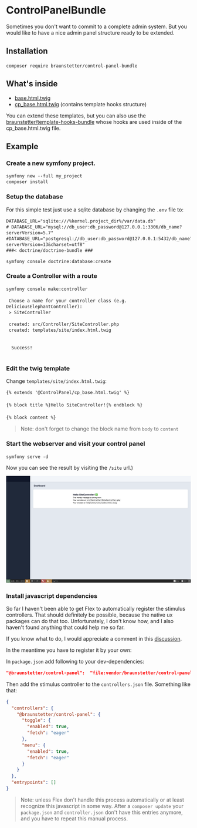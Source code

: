 # ControlPanelBundle

Sometimes you don't want to commit to a complete admin system. But you would like to have a nice admin panel structure ready to be extended.

## Installation

`composer require braunstetter/control-panel-bundle`

## What's inside

- [base.html.twig](Resources/views/layouts/base.html.twig)
- [cp_base.html.twig](Resources/views/cp_base.html.twig) (contains template hooks structure)

You can extend these templates, but you can also use the [braunstetter/template-hooks-bundle](https://github.com/Braunstetter/TemplateHooksBundle) whose hooks are used inside of the cp_base.html.twig file.

## Example

### Create a new symfony project.

```shell
symfony new --full my_project
composer install
```

### Setup the database

For this simple test just use a sqlite database by changing the `.env` file to: 

```dotenv
DATABASE_URL="sqlite:///%kernel.project_dir%/var/data.db"
# DATABASE_URL="mysql://db_user:db_password@127.0.0.1:3306/db_name?serverVersion=5.7"
#DATABASE_URL="postgresql://db_user:db_password@127.0.0.1:5432/db_name?serverVersion=13&charset=utf8"
###< doctrine/doctrine-bundle ###
```

````shell
symfony console doctrine:database:create
````

### Create a Controller with a route

```shell
symfony console make:controller

 Choose a name for your controller class (e.g. DeliciousElephantController):
 > SiteController

 created: src/Controller/SiteController.php
 created: templates/site/index.html.twig

           
  Success! 
           

```
### Edit the twig template

Change `templates/site/index.html.twig`:

```html
{% extends '@ControlPanel/cp_base.html.twig' %}

{% block title %}Hello SiteController!{% endblock %}

{% block content %}
```

> Note: don't forget to change the block name from `body` to `content`

### Start the webserver and visit your control panel

```shell
symfony serve -d
```

Now you can see the result by visiting the `/site` url.)

![Empty control panel](docs/images/empty_control_panel.png)

### Install javascript dependencies

So far I haven't been able to get Flex to automatically register the stimulus controllers.
That should definitely be possible, because the native ux packages can do that too. 
Unfortunately, I don't know how, and I also haven't found anything that could help me so far. 

If you know what to do, I would appreciate a comment in this [discussion](https://github.com/symfony/symfony/discussions/42681).

In the meantime you have to register it by your own: 

In `package.json` add following to your dev-dependencies:

```json
"@braunstetter/control-panel":  "file:vendor/braunstetter/control-panel-bundle/Resources/assets",
```

Then add the stimulus controller to the `controllers.json` file. 
Something like that: 

```json
{
  "controllers": {
    "@braunstetter/control-panel": {
      "toggle": {
        "enabled": true,
        "fetch": "eager"
      },
      "menu": {
        "enabled": true,
        "fetch": "eager"
      }
    }
  },
  "entrypoints": []
}

```

> Note: unless Flex don't handle this process automatically or at least recognize this javascript in some way. After a `composer update` your `package.json` and `controller.json` don't have this entries anymore, and you have to repeat this manual process.

